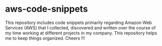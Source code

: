 # aws-code-snippets
This repository includes code snippets primarily regarding Amazon Web Services (AWS) that I collected, discovered and written over the course of my time working at different projects in my company. This repository helps me to keep things organized. Cheers !!!
